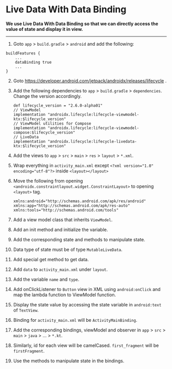 # Live Data With Data Binding

**We use Live Data With Data Binding so that we can directly access the value of state and display it in view.**

---

1. Goto `app` > `build.gradle` > `android` and add the following:

```
buildFeatures {
    ...
    dataBinding true
    ...
}
```

2. Goto https://developer.android.com/jetpack/androidx/releases/lifecycle .

3. Add the following dependencies to `app` > `build.gradle` > `dependencies`. Change the version accordingly.

    ```
    def lifecycle_version = "2.6.0-alpha01"
    // ViewModel
    implementation "androidx.lifecycle:lifecycle-viewmodel-ktx:$lifecycle_version"
    // ViewModel utilities for Compose
    implementation "androidx.lifecycle:lifecycle-viewmodel-compose:$lifecycle_version"
    // LiveData
    implementation "androidx.lifecycle:lifecycle-livedata-ktx:$lifecycle_version"
    ```

4. Add the views to `app` > `src` > `main` > `res` > `layout` > `*.xml`.

5. Wrap everything in `activity_main.xml` except `<?xml version="1.0" encoding="utf-8"?>` inside `<layout></layout>`

6. Move the following from opening `<androidx.constraintlayout.widget.ConstraintLayout>` to opening `<layout>` tag.

    ```
    xmlns:android="http://schemas.android.com/apk/res/android"
    xmlns:app="http://schemas.android.com/apk/res-auto"
    xmlns:tools="http://schemas.android.com/tools"
    ```

7. Add a view model class that inherits `ViewModel`.

8. Add an init method and initialize the variable.

9. Add the corresponding state and methods to manipulate state.

10. Data type of state must be of type `MutableLiveData`.

11. Add special get method to get data.

12. Add `data` to `activity_main.xml` under `layout`.

13. Add the variable `name` and `type`.

14. Add onClickListener to `Button` view in XML using `android:onClick` and map the lambda function to ViewModel function.

15. Display the state value by accessing the state variable in `android:text` of `TextView`.

16. Binding for `activity_main.xml` will be `ActivityMainBinding`.

17. Add the corresponding bindings, viewModel and observer in `app` > `src` > `main` > `java` > ... > `*.kt`.

18. Similarly, id for each view will be camelCased. `first_fragment` will be `firstFragment`.

19. Use the methods to manipulate state in the bindings. 